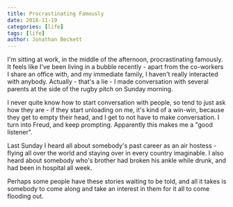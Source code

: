 ```yaml
---
title: Procrastinating Famously
date: 2018-11-19
categories: [life]
tags: [life]
author: Jonathan Beckett
---
```


I'm sitting at work, in the middle of the afternoon, procrastinating famously. It feels like I've been living in a bubble recently - apart from the co-workers I share an office with, and my immediate family, I haven't really interacted with anybody. Actually - that's a lie - I made conversation with several parents at the side of the rugby pitch on Sunday morning.

I never quite know how to start conversation with people, so tend to just ask how they are - if they start unloading on me, it's kind of a win-win, because they get to empty their head, and I get to not have to make conversation. I turn into Freud, and keep prompting. Apparently this makes me a "good listener".

Last Sunday I heard all about somebody's past career as an air hostess - flying all over the world and staying over in every country imaginable. I also heard about somebody who's brother had broken his ankle while drunk, and had been in hospital all week.

Perhaps some people have these stories waiting to be told, and all it takes is somebody to come along and take an interest in them for it all to come flooding out.